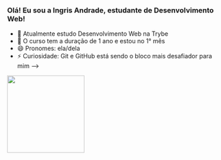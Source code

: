 ### Olá! Eu sou a Ingris Andrade, estudante de Desenvolvimento Web!

- 🔭 Atualmente estudo Desenvolvimento Web na Trybe
- 🌱 O curso tem a duração de 1 ano e estou no 1° mês
- 😄 Pronomes: ela/dela
- ⚡ Curiosidade: Git e GitHub está sendo o bloco mais desafiador para mim
-->

<div>
  <a href="https://github.com/ingrisandrade">
  <img height="180em" src="https://github-readme-stats.vercel.app/api?username=ingrisandrade&show_icons=true&theme=dracula&include_all_commits=true&count_private=true"/>
</div>
